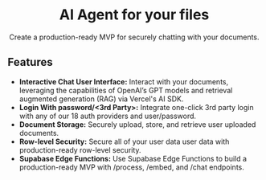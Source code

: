 <h1 align="center">AI Agent for your files</h1>

<p align="center">
Create a production-ready MVP for securely chatting with your documents.
</p>

## Features

- **Interactive Chat User Interface:** Interact with your documents, leveraging the capabilities of OpenAI’s GPT models and retrieval augmented generation (RAG) via Vercel's AI SDK.
- **Login With password/<3rd Party>:** Integrate one-click 3rd party login with any of our 18 auth providers and user/password.
- **Document Storage:** Securely upload, store, and retrieve user uploaded documents.
- **Row-level Security:** Secure all of your user data user data with production-ready row-level security.
- **Supabase Edge Functions:** Use Supabase Edge Functions to build a production-ready MVP with /process, /embed, and /chat endpoints.

